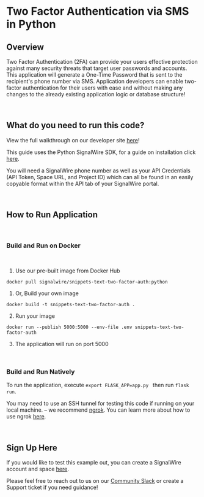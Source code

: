 # Two Factor Authentication via SMS in Python

## Overview
Two Factor Authentication (2FA) can provide your users effective protection against many security threats that target user passwords and accounts. This application will generate a One-Time Password that is sent to the recipient's phone number via SMS. Application developers can enable two-factor authentication for their users with ease and without making any changes to the already existing application logic or database structure!

<br/>

## What do you need to run this code?

View the full walkthrough on our developer site [here](https://developer.signalwire.com/apis/docs/two-factor-authentication)!

This guide uses the Python SignalWire SDK, for a guide on installation click [here](https://developer.signalwire.com/compatibility-api/reference/client-libraries-and-sdks#python).

You will need a SignalWire phone number as well as your API Credentials (API Token, Space URL, and Project ID) which can all be found in an easily copyable format within the API tab of your SignalWire portal.

<br/>

## How to Run Application

<br/>

### Build and Run on Docker

<br/>


1. Use our pre-built image from Docker Hub 
```
docker pull signalwire/snippets-text-two-factor-auth:python
```


1. Or, Build your own image
```
docker build -t snippets-text-two-factor-auth .
```
2. Run your image
```
docker run --publish 5000:5000 --env-file .env snippets-text-two-factor-auth
```
3. The application will run on port 5000

<br/>

### Build and Run Natively

To run the application, execute `export FLASK_APP=app.py ` then run `flask run`.

You may need to use an SSH tunnel for testing this code if running on your local machine. – we recommend [ngrok](https://ngrok.com/). You can learn more about how to use ngrok [here](https://developer.signalwire.com/apis/docs/how-to-test-webhooks-with-ngrok). 

<br/>

## Sign Up Here

If you would like to test this example out, you can create a SignalWire account and space [here](https://m.signalwire.com/signups/new?s=1).

Please feel free to reach out to us on our [Community Slack](https://signalwire.community/) or create a Support ticket if you need guidance!
